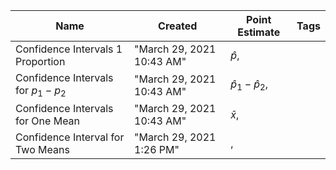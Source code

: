|Name|Created|Point Estimate|Tags|
|---|---|---|---|
|Confidence Intervals 1 Proportion|"March 29, 2021 10:43 AM"|$\hat{p}$,|
|Confidence Intervals for $p_1 - p_2$|"March 29, 2021 10:43 AM"|$\hat{p}_1 - \hat{p}_2$,|
|Confidence Intervals for One Mean|"March 29, 2021 10:43 AM"|$\bar{x}$,|
|Confidence Interval for Two Means|"March 29, 2021 1:26 PM"|,|